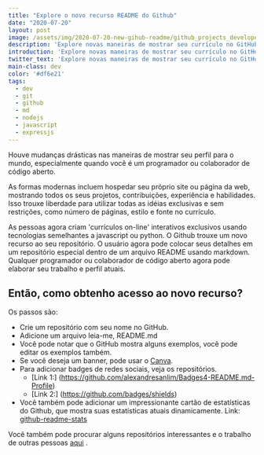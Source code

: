 ```yaml
---
title: "Explore o novo recurso README do Github"
date: "2020-07-20"
layout: post
image: /assets/img/2020-07-20-new-gihub-readme/github_projects_developer_job_seekers_need.jpg
description: 'Explore novas maneiras de mostrar seu currículo no GitHub como desenvolvedor ou colaborador de código aberto'
introduction: 'Explore novas maneiras de mostrar seu currículo no GitHub como desenvolvedor ou colaborador de código aberto'
twitter_text: 'Explore novas maneiras de mostrar seu currículo no GitHub como desenvolvedor ou colaborador de código aberto'
main-class: dev
color: '#df6e21'
tags:
  - dev
  - git
  - github
  - md
  - nodejs
  - javascript
  - expressjs
---
```


Houve mudanças drásticas nas maneiras de mostrar seu perfil para o mundo, especialmente quando você é um programador ou colaborador de código aberto.

As formas modernas incluem hospedar seu próprio site ou página da web, mostrando todos os seus projetos, contribuições, experiência e habilidades.
Isso trouxe liberdade para utilizar todas as idéias exclusivas e sem restrições, como número de páginas, estilo e fonte no currículo.

As pessoas agora criam 'currículos on-line' interativos exclusivos usando tecnologias semelhantes a javascript ou python.
O Github trouxe um novo recurso ao seu repositório. O usuário agora pode colocar seus detalhes em um repositório especial dentro de um arquivo README usando markdown. Qualquer programador ou colaborador de código aberto agora pode elaborar seu trabalho e perfil atuais.

## Então, como obtenho acesso ao novo recurso?

Os passos são:

- Crie um repositório com seu nome no GitHub.
- Adicione um arquivo leia-me, README.md
- Você pode notar que o GitHub mostra alguns exemplos, você pode editar os exemplos também.
- Se você deseja um banner, pode usar o [Canva](https://www.canva.com/search/templates?q=banner&organic=true).
- Para adicionar badges de redes sociais, veja os repositórios.
  - [Link 1:] (https://github.com/alexandresanlim/Badges4-README.md-Profile)
  - [Link 2:] (https://github.com/badges/shields)
- Você também pode adicionar um impressionante cartão de estatísticas do Github, que mostra suas estatísticas atuais dinamicamente. Link: [github-readme-stats](https://github.com/anuraghazra/github-readme-stats)

Você também pode procurar alguns repositórios interessantes e o trabalho de outras pessoas [aqui](https://github.com/abhisheknaiidu/awesome-github-profile-readme) .
